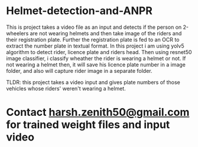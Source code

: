 # Helmet-detection-and-ANPR

This is project takes a video file as an input and detects if the person on 2-wheelers
are not wearing helmets and then take image of the riders and their registration plate.
Further the registration plate is fed to an OCR to extract the number plate in textual format.
In this project i am using yolv5 algorithm to detect rider, licence plate and riders head. Then using resnet50 image classifier, i classify wheather the rider is wearing a helmet or not. If not wearing a helmet then, it will save his licence plate number in a image folder, and also will capture rider image in a separate folder.

TLDR: this project takes a video input and gives plate numbers of those vehicles whose riders' weren't wearing a helmet.
# Contact harsh.zenith50@gmail.com for trained weight files and input video
